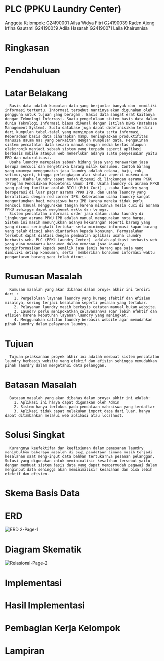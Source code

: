 # PLC (PPKU Laundry Center)
  Anggota Kelompok: 
    G24190001	Ailsa Widya Fitri
    G24190039	Raden Ajeng Irfina Gautami
    G24190059	Adila Hasanah
    G24190071	Laila Khairunnisa

# Ringkasan
# Pendahuluan
  # Latar Belakang
      Basis data adalah kumpulan data yang berjumlah banyak dan  memiliki informasi tertentu. Informasi tersebut nantinya akan digunakan oleh pengguna untuk tujuan yang beragam . Basis data sangat erat kaitanya dengan Teknologi Informasi. Suatu pengelolaan sistem basis data dalam dunia Teknologi Informasi biasa dikenal dengan istilah DBMS (Database Management System). Suatu database juga dapat didefinisikan terdiri dari kumpulan tabel-tabel yang menyimpan data serta informasi. Keberadaan basis data diharapkan mampu meningkatkan produktifitas manusia dalam hal yang berkaitan dengan kumpulan data. Pengalihan sistem pencatatan data secara manual dengan media kertas ataupun elektronik menjadi sebuah sistem yang terpadu seperti aplikasi berbasis mobile ataupun web memerlukan adanya suatu penyesuaian yaitu ERD dan naturalisasi.
      Usaha laundry merupakan sebuah bidang jasa yang menawarkan jasa berupa mencuci dan menyetrika barang milik konsumen. Contoh barang yang umumnya menggunakan jasa laundry adalah celana, baju, rok, selimut,sprei, hingga perlengkapan alat sholat seperti mukena dan sarung. Usaha laundry dapat mudah ditemui di lingkungan asrama PKKU (Program Pendidikan Kompetensi Umum) IPB. Usaha laundry di asrama PPKU yang paling familiar adalah BICU (Bibi Cuci) , usaha laundry yang beroperasi di luar pagar asrama PPKU IPB, dan usaha laundry yang berafiliasi dengan red corner IPB. Keberadaan usaha laundry sangat menguntungkan bagi mahasiswa baru IPB karena mereka tidak perlu mencuci manual menggunakan tangan karena minimnya mesin cuci di asrama PPKU sehingga dapat menghemat waktu dan tenaga.
      Sistem pencatatan informasi order jasa dalam usaha laundry di lingkungan asrama PPKU IPB adalah manual menggunakan nota harga. Sistem ini masih menunjukkan adanya kekurangan seperti barang yang yang dicuci seringkali tertukar serta minimnya informasi kapan barang yang telah dicuci akan diantarkan kepada konsumen. Permasalahan tersebut dapat diatasi dengan pembuatan aplikasi usaha laundry berbasis web. PLC (PPKU Laundry Center)  adalah aplikasi berbasis web yang akan membantu konsumen dalam memesan jasa laundry, menginformasikan kepada pemilik jasa jenis barang apa saja yang dimiliki setiap konsumen, serta  memberikan konsumen informasi waktu pengantaran barang yang telah dicuci.

  # Rumusan Masalah
      Rumusan masalah yang akan dibahas dalam proyek akhir ini terdiri dari :
        1. Pengelolaan layanan laundry yang kurang efektif dan efisien misalnya, sering terjadi kesalahan seperti pesanan yang tertukar.
        2. Pelayanan laundry masih berbasis catatan manual bukan website.
        3. Laundry perlu meningkatkan pelayanannya agar lebih efektif dan efisien karena kebutuhan layanan laundry yang meningkat.
        4. Menggunakan catatan laundry berbasis website agar memudahkan pihak laundry dalam pelayanan laundry.

  # Tujuan
      Tujuan pelaksanaan proyek akhir ini adalah membuat sistem pencatatan laundry berbasis website yang efektif dan efisien sehingga memudahkan pihak laundry dalam mengetahui data pelanggan.
      
  # Batasan Masalah
      Batasan masalah yang akan dibahas dalam proyek akhir ini adalah:
        1. Aplikasi ini hanya dapat digunakan oleh Admin
        2. Sistem hanya terfokus pada pendataan mahasiswa yang terdaftar
        3. Aplikasi tidak dapat melakukan import data dari luar, hanya dapat ditambahkan melalui web aplikasi atau localhost.

  # Solusi Singkat
      Kurangnya keefektifan dan keefisienan dalam pemesanan laundry menimbulkan beberapa masalah di segi pendataan dimana masih terjadi kesalahan saat meng-input data bahkan tertukarnya pesanan pelanggan. Solusi yang digunakan untuk meminimalisir kesalahan tersebut yaitu dengan membuat sistem basis data yang dapat mempermudah pegawai dalam menginput data sehingga akan meminimalisir kesalahan dan bisa lebih efektif dan efisien.

# Skema Basis Data
  # ERD
  ![ERD 2-Page-1](https://user-images.githubusercontent.com/84852345/121996902-a847bf80-cdd3-11eb-8867-2e1cdf7cc169.png)
  
  # Diagram Skematik
  ![Relasional-Page-2](https://user-images.githubusercontent.com/84852345/121996936-b4338180-cdd3-11eb-8aef-a088cf7a5979.png)

# Implementasi
# Hasil Implementasi
# Pembagian Kerja Kelompok
# Lampiran

